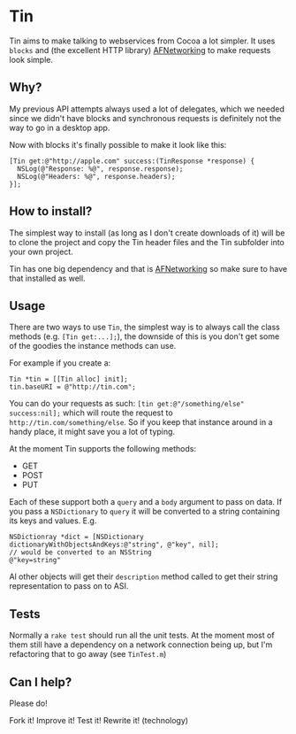 # Tin

Tin aims to make talking to webservices from Cocoa a lot simpler. It uses `blocks` and (the excellent HTTP library) [AFNetworking](https://github.com/AFNetworking/AFNetworking) to make requests look simple.

## Why?

My previous API attempts always used a lot of delegates, which we needed since we didn't have blocks and synchronous requests is definitely not the way to go in a desktop app.

Now with blocks it's finally possible to make it look like this:

```
[Tin get:@"http://apple.com" success:(TinResponse *response) {
  NSLog(@"Response: %@", response.response);
  NSLog(@"Headers: %@", response.headers);
}];
```

## How to install?

The simplest way to install (as long as I don't create downloads of it) will be to clone the project and copy the Tin header files and the Tin subfolder into your own project.

Tin has one big dependency and that is [AFNetworking](https://github.com/AFNetworking/AFNetworking/) so make sure to have that installed as well.

## Usage

There are two ways to use `Tin`, the simplest way is to always call the class methods (e.g. `[Tin get:...];`), the downside of this is you don't get some of the goodies the instance methods can use.

For example if you create a:

```
Tin *tin = [[Tin alloc] init];
tin.baseURI = @"http://tin.com";
```

You can do your requests as such: `[tin get:@"/something/else" success:nil];` which will route the request to `http://tin.com/something/else`. So if you keep that instance around in a handy place, it might save you a lot of typing.

At the moment Tin supports the following methods:

- GET
- POST
- PUT

Each of these support both a `query` and a `body` argument to pass on data. If you pass a `NSDictionary` to `query` it will be converted to a string containing its keys and values. E.g.

```
NSDictionray *dict = [NSDictionary dictionaryWithObjectsAndKeys:@"string", @"key", nil];
// would be converted to an NSString
@"key=string"
```

Al other objects will get their `description` method called to get their string representation to pass on to ASI.

## Tests

Normally a `rake test` should run all the unit tests. At the moment most of them still have a dependency on a network connection being up, but I'm refactoring that to go away (see `TinTest.m`)

## Can I help?

Please do!

Fork it! Improve it! Test it! Rewrite it! (technology)

